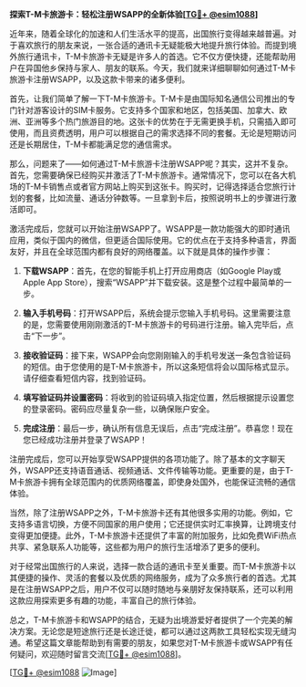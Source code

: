 **探索T-M卡旅游卡：轻松注册WSAPP的全新体验[[TG💪+ @esim1088](https://t.me/s/esim1088)]**

近年来，随着全球化的加速和人们生活水平的提高，出国旅行变得越来越普遍。对于喜欢旅行的朋友来说，一张合适的通讯卡无疑能极大地提升旅行体验。而提到境外旅行通讯卡，T-M卡旅游卡无疑是许多人的首选。它不仅方便快捷，还能帮助用户在异国他乡保持与家人、朋友的联系。今天，我们就来详细聊聊如何通过T-M卡旅游卡注册WSAPP，以及这款卡带来的诸多便利。

首先，让我们简单了解一下T-M卡旅游卡。T-M卡是由国际知名通信公司推出的专门针对游客设计的SIM卡服务。它支持多个国家和地区，包括美国、加拿大、欧洲、亚洲等多个热门旅游目的地。这张卡的优势在于无需更换手机，只需插入即可使用，而且资费透明，用户可以根据自己的需求选择不同的套餐。无论是短期访问还是长期居住，T-M卡都能满足您的通信需求。

那么，问题来了——如何通过T-M卡旅游卡注册WSAPP呢？其实，这并不复杂。首先，您需要确保已经购买并激活了T-M卡旅游卡。通常情况下，您可以在各大机场的T-M卡销售点或者官方网站上购买到这张卡。购买时，记得选择适合您旅行计划的套餐，比如流量、通话分钟数等。一旦拿到卡后，按照说明书上的步骤进行激活即可。

激活完成后，您就可以开始注册WSAPP了。WSAPP是一款功能强大的即时通讯应用，类似于国内的微信，但更适合国际使用。它的优点在于支持多种语言，界面友好，并且在全球范围内都有良好的网络覆盖。以下就是具体的操作步骤：

1. **下载WSAPP**：首先，在您的智能手机上打开应用商店（如Google Play或Apple App Store），搜索“WSAPP”并下载安装。这是整个过程中最简单的一步。

2. **输入手机号码**：打开WSAPP后，系统会提示您输入手机号码。这里需要注意的是，您需要使用刚刚激活的T-M卡旅游卡的号码进行注册。输入完毕后，点击“下一步”。

3. **接收验证码**：接下来，WSAPP会向您刚刚输入的手机号发送一条包含验证码的短信。由于您使用的是T-M卡旅游卡，所以这条短信将会以国际格式显示。请仔细查看短信内容，找到验证码。

4. **填写验证码并设置密码**：将收到的验证码填入指定位置，然后根据提示设置您的登录密码。密码应尽量复杂一些，以确保账户安全。

5. **完成注册**：最后一步，确认所有信息无误后，点击“完成注册”。恭喜您！现在您已经成功注册并登录了WSAPP！

注册完成后，您可以开始享受WSAPP提供的各项功能了。除了基本的文字聊天外，WSAPP还支持语音通话、视频通话、文件传输等功能。更重要的是，由于T-M卡旅游卡拥有全球范围内的优质网络覆盖，即使身处国外，也能保证流畅的通信体验。

当然，除了注册WSAPP之外，T-M卡旅游卡还有其他很多实用的功能。例如，它支持多语言切换，方便不同国家的用户使用；它还提供实时汇率换算，让跨境支付变得更加便捷。此外，T-M卡旅游卡还提供了丰富的附加服务，比如免费WiFi热点共享、紧急联系人功能等，这些都为用户的旅行生活增添了更多的便利。

对于经常出国旅行的人来说，选择一款合适的通讯卡至关重要。而T-M卡旅游卡以其便捷的操作、灵活的套餐以及优质的网络服务，成为了众多旅行者的首选。尤其是在注册WSAPP之后，用户不仅可以随时随地与亲朋好友保持联系，还可以利用这款应用探索更多有趣的功能，丰富自己的旅行体验。

总之，T-M卡旅游卡和WSAPP的结合，无疑为出境游爱好者提供了一个完美的解决方案。无论您是短途旅行还是长途迁徙，都可以通过这两款工具轻松实现无缝沟通。希望这篇文章能帮助到有需要的朋友，如果您对T-M卡旅游卡或WSAPP有任何疑问，欢迎随时留言交流[[TG💪+ @esim1088](https://t.me/s/esim1088)]。

[[TG💪+ @esim1088](https://t.me/s/esim1088) ![Image](https://i.postimg.cc/4NQfJmqS/Snipaste-2025-05-13-00-14-12.png)]